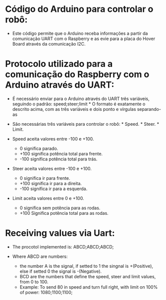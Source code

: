# Código do Arduino para controlar o robô:
 
  * Este código permite que o Arduino receba informações a partir da comunicação UART com o Raspberry e as evie para a placa do Hover Board através da comunicação I2C.

# Protocolo utilizado para a comunicação do Raspberry com o Arduino através do UART:

 * É necessário enviar para o Arduino através do UART três variáveis, seguindo o padrão: speed;steer;limit
       * O formato é exatamente o descrito acima, com as três variáveis e dois ponto e vírgulas separando-as
 * São necessárias três variáveis para controlar o robô:
       * Speed.
       * Steer.
       * Limit.
     
  * Speed aceita valores entre -100 e +100.
     *    0 significa parado.
     *  +100 significa potência total para frente.
     *  -100 significa potência total para trás.
  
   * Steer aceita valores entre -100 e +100.
     *    0 significa ir para frente.
     *  +100 significa ir para a direita.
     *  -100 significa ir para a esquerda.
     
   * Limit aceita valores entre 0 e +100.
     *   0 significa sem potência para as rodas.
     * +100 Significa potência total para as rodas.
 
 # Receiving values via Uart:
  
  * The procotol implemented is: ABCD;ABCD;ABCD;
 
  * Where ABCD are numbers:
    * the number A is the signal, if setted to 1 the singnal is +(Positive), else if setted 0 the signal is -(Negative).
    * BCD are the numbers that define the speed, steer and limit values, from 0 to 100.
    * Example:
         To send 80 in speed and turn full right, with limit on 100% of power: 1080;1100;1100;
